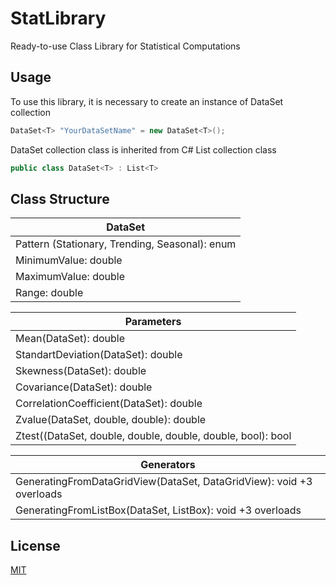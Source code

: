 # StatLibrary
Ready-to-use Class Library for Statistical Computations

## Usage
To use this library, it is necessary to create an instance of DataSet collection 
```csharp
DataSet<T> "YourDataSetName" = new DataSet<T>();
```
DataSet collection class is inherited from C# List collection class
```csharp
public class DataSet<T> : List<T>
```

## Class Structure

DataSet<T>               |
-------------            |
Pattern (Stationary, Trending, Seasonal): enum |
MinimumValue: double     |
MaximumValue: double     |
Range: double            |
  
Parameters    |
------------- |
Mean(DataSet<double>): double|
StandartDeviation(DataSet<double>): double|
Skewness(DataSet<double>): double|
Covariance(DataSet<double>): double|
CorrelationCoefficient(DataSet<double>): double|
Zvalue(DataSet<double>, double, double): double|
Ztest((DataSet<double>, double, double, double, double, bool): bool|

Generators<T>|
-------------|
GeneratingFromDataGridView(DataSet<T>, DataGridView): void +3 overloads|
GeneratingFromListBox(DataSet<T>, ListBox): void +3 overloads|

## License
[MIT](https://choosealicense.com/licenses/mit/)
